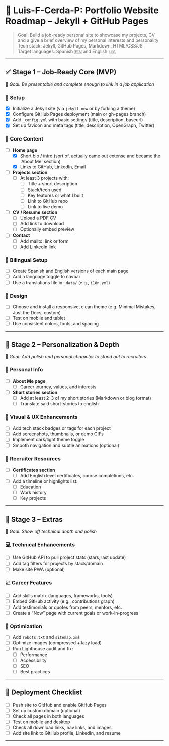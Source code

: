 # 📌 Luis-F-Cerda-P: Portfolio Website Roadmap – Jekyll + GitHub Pages

> Goal: Build a job-ready personal site to showcase my projects, CV and a give a brief overview of my personal interests and personality  
> Tech stack: Jekyll, GitHub Pages, Markdown, HTML/CSS/JS  
> Target languages: Spanish 🇪🇸 and English 🇺🇸

---

## ✅ Stage 1 – Job-Ready Core (MVP)
🎯 _Goal: Be presentable and complete enough to link in a job application_

### 🔹 Setup
- [X] Initialize a Jekyll site (via `jekyll new` or by forking a theme)
- [X] Configure GitHub Pages deployment (main or gh-pages branch)
- [X] Add `_config.yml` with basic settings (title, description, baseurl)
- [X] Set up favicon and meta tags (title, description, OpenGraph, Twitter)

### 🔹 Core Content
- [ ] **Home page**
  - [X] Short bio / intro (sort of, actually came out extense and became the 'About Me' section)
  - [X] Links to GitHub, LinkedIn, Email
- [ ] **Projects section**
  - [ ] At least 3 projects with:
    - [ ] Title + short description
    - [ ] Stack/tech used
    - [ ] Key features or what I built
    - [ ] Link to GitHub repo
    - [ ] Link to live demo 
- [ ] **CV / Resume section**
  - [ ] Upload a PDF CV
  - [ ] Add link to download
  - [ ] Optionally embed preview
- [ ] **Contact**
  - [ ] Add mailto: link or form
  - [ ] Add LinkedIn link

### 🔹 Bilingual Setup
- [ ] Create Spanish and English versions of each main page
- [ ] Add a language toggle to navbar
- [ ] Use a translations file in `_data/` (e.g., `i18n.yml`)

### 🔹 Design
- [ ] Choose and install a responsive, clean theme (e.g. Minimal Mistakes, Just the Docs, custom)
- [ ] Test on mobile and tablet
- [ ] Use consistent colors, fonts, and spacing

---

## 🔄 Stage 2 – Personalization & Depth
🎯 _Goal: Add polish and personal character to stand out to recruiters_

### 🔹 Personal Info
- [ ] **About Me page**
  - [ ] Career journey, values, and interests
- [ ] **Short stories section**
  - [ ] Add at least 2–3 of my short stories (Markdown or blog format)
  - [ ] Translate said short-stories to english

### 🔹 Visual & UX Enhancements
- [ ] Add tech stack badges or tags for each project
- [ ] Add screenshots, thumbnails, or demo GIFs
- [ ] Implement dark/light theme toggle
- [ ] Smooth navigation and subtle animations (optional)

### 🔹 Recruiter Resources
- [ ] **Certificates section**
  - [ ] Add English level certificates, course completions, etc.
- [ ] Add a timeline or highlights list:
  - [ ] Education
  - [ ] Work history
  - [ ] Key projects

---

## 🚀 Stage 3 – Extras
🎯 _Goal: Show off technical depth and polish_

### 💻 Technical Enhancements
- [ ] Use GitHub API to pull project stats (stars, last update)
- [ ] Add tag filters for projects by stack/domain
- [ ] Make site PWA (optional)

### 📈 Career Features
- [ ] Add skills matrix (languages, frameworks, tools)
- [ ] Embed GitHub activity (e.g., contributions graph)
- [ ] Add testimonials or quotes from peers, mentors, etc.
- [ ] Create a “Now” page with current goals or work-in-progress

### 🧪 Optimization
- [ ] Add `robots.txt` and `sitemap.xml`
- [ ] Optimize images (compressed + lazy load)
- [ ] Run Lighthouse audit and fix:
  - [ ] Performance
  - [ ] Accessibility
  - [ ] SEO
  - [ ] Best practices

---

## 🧭 Deployment Checklist
- [ ] Push site to GitHub and enable GitHub Pages
- [ ] Set up custom domain (optional)
- [ ] Check all pages in both languages
- [ ] Test on mobile and desktop
- [ ] Check all download links, nav links, and images
- [ ] Add site link to GitHub profile, LinkedIn, and resume

---